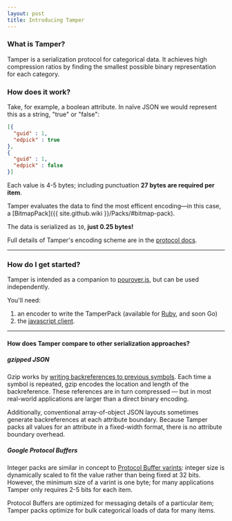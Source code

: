 ```yaml
---
layout: post
title: Introducing Tamper
---
```


### What is Tamper?

Tamper is a serialization protocol for categorical data.  It achieves high compression ratios by finding the smallest possible binary representation for each category.

### How does it work?

Take, for example, a boolean attribute.  In naïve JSON we would represent this as a string, "true" or "false":

```json
[{
  "guid" : 1,
  "edpick" : true
},
{
  "guid" : 1,
  "edpick" : false
}]
```

Each value is 4-5 bytes; including punctuation **27 bytes are required per item**.

Tamper evaluates the data to find the most efficent encoding&mdash;in this case, a [BitmapPack]({{ site.github.wiki }}/Packs/#bitmap-pack).

The data is serialized as `10`, **just 0.25 bytes!**

Full details of Tamper's encoding scheme are in the [protocol docs](Packs).

----

### How do I get started?

Tamper is intended as a companion to [pourover.js](http://newsdev.github.io/pourover/), but can be used independently.

You'll need:

  1. an encoder to write the TamperPack (available for [Ruby](RubyEncoder), and soon Go)
  2. the [javascript client](JavascriptClient).


---

#### How does Tamper compare to other serialization approaches?

##### gzipped JSON

Gzip works by [writing backreferences to previous symbols](http://en.wikipedia.org/wiki/DEFLATE).  Each time a symbol is repeated, gzip encodes the location and length of the backreference.  These references are in turn compressed &mdash; but in most real-world applications are larger than a direct binary encoding.

Additionally, conventional array-of-object JSON layouts sometimes generate backreferences at each attribute boundary.  Because Tamper packs all values for an attribute in a fixed-width format, there is no attribute boundary overhead.

##### Google Protocol Buffers

Integer packs are similar in concept to [Protocol Buffer varints](https://developers.google.com/protocol-buffers/docs/encoding#varints): integer size is dynamically scaled to fit the value rather than being fixed at 32 bits.  However, the minimum size of a varint is one byte; for many applications Tamper only requires 2-5 bits for each item.

Protocol Buffers are optimized for messaging details of a particular item; Tamper packs optimize for bulk categorical loads of data for many items.

